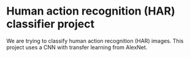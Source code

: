 # Human action recognition (HAR) classifier project
We are trying to classify human action recognition (HAR) images. This project uses a CNN with transfer learning from AlexNet.
